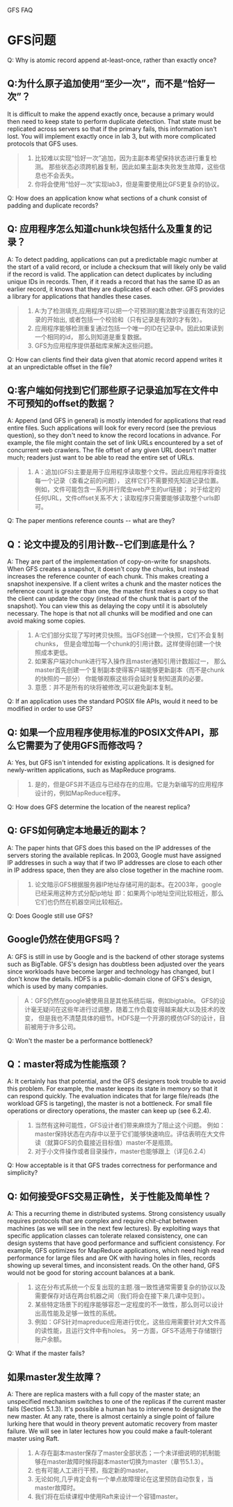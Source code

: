 GFS FAQ
# GFS问题
Q: Why is atomic record append at-least-once, rather than exactly
once?
## Q:为什么原子追加使用“至少一次”，而不是“恰好一次”？

It is difficult to make the append exactly once, because a primary
would then need to keep state to perform duplicate detection. That
state must be replicated across servers so that if the primary fails,
this information isn't lost. You will implement exactly once in lab
3, but with more complicated protocols that GFS uses.
> 1. 比较难以实现“恰好一次”追加，因为主副本希望保持状态进行重复检测。
> 那些状态必须跨机器复制，因此如果主副本失败发生故障，这些信息也不会丢失。
> 2. 你将会使用“恰好一次”实现lab3，但是需要使用比GFS更复杂的协议。

Q: How does an application know what sections of a chunk consist of
padding and duplicate records?
## Q: 应用程序怎么知道chunk块包括什么及重复的记录？

A: To detect padding, applications can put a predictable magic number
at the start of a valid record, or include a checksum that will likely
only be valid if the record is valid. The application can detect
duplicates by including unique IDs in records. Then, if it reads a
record that has the same ID as an earlier record, it knows that they
are duplicates of each other. GFS provides a library for applications
that handles these cases.
> 1. A:为了检测填充,应用程序可以把一个可预测的魔法数字设置在有效的记录的开始出,
> 或者包括一个校验和（只有记录是有效的才有效）。
> 2. 应用程序能够检测重复通过包括一个唯一的ID在记录中。因此如果读到一个相同的id，
> 那么则知道是重复数据。
> 3. GFS为应用程序提供基础库来解决这些问题。

Q: How can clients find their data given that atomic record append
writes it at an unpredictable offset in the file?
## Q:客户端如何找到它们那些原子记录追加写在文件中不可预知的offset的数据？

A: Append (and GFS in general) is mostly intended for applications
that read entire files. Such applications will look for every record
(see the previous question), so they don't need to know the record
locations in advance. For example, the file might contain the set of
link URLs encountered by a set of concurrent web crawlers. The
file offset of any given URL doesn't matter much; readers just want to
be able to read the entire set of URLs.
> 1. A：追加(GFS)主要是用于应用程序读取整个文件。因此应用程序将查找每一个记录（查看之前的问题），
> 这样它们不需要预先知道记录位置。例如，文件可能包含一系列并行爬虫web产生的url链接；
> 对于给定的任何URL，文件offset关系不大；读取程序只需要能够读取整个urls即可。

Q: The paper mentions reference counts -- what are they?
## Q：论文中提及的引用计数--它们到底是什么？

A: They are part of the implementation of copy-on-write for snapshots.
When GFS creates a snapshot, it doesn't copy the chunks, but instead
increases the reference counter of each chunk. This makes creating a
snapshot inexpensive. If a client writes a chunk and the master
notices the reference count is greater than one, the master first
makes a copy so that the client can update the copy (instead of the
chunk that is part of the snapshot). You can view this as delaying the
copy until it is absolutely necessary. The hope is that not all chunks
will be modified and one can avoid making some copies.
> 1. A:它们部分实现了写时拷贝快照。当GFS创建一个快照，它们不会复制chunks，
> 但是会增加每一个chunk的引用计数。这样使得创建一个快照成本更低。
> 2. 如果客户端对chunk进行写入操作且master通知引用计数超过一，
> 那么master首先创建一个复制副本使得客户端能够更新副本（而不是chunk的快照的一部分）
> 你能够观察这些将会延时复制知道真的必要。
> 3. 意愿：并不是所有的块将被修改,可以避免副本复制。

Q: If an application uses the standard POSIX file APIs, would it need
to be modified in order to use GFS?
## Q: 如果一个应用程序使用标准的POSIX文件API，那么它需要为了使用GFS而修改吗？

A: Yes, but GFS isn't intended for existing applications. It is
designed for newly-written applications, such as MapReduce programs.
> 1. 是的，但是GFS并不适应与已经存在的应用。它是为新编写的应用程序设计的，例如MapReduce程序。

Q: How does GFS determine the location of the nearest replica?
## Q: GFS如何确定本地最近的副本？

A: The paper hints that GFS does this based on the IP addresses of the
servers storing the available replicas. In 2003, Google must have
assigned IP addresses in such a way that if two IP addresses are close
to each other in IP address space, then they are also close together
in the machine room.
> 1. 论文暗示GFS根据服务器IP地址存储可用的副本。在2003年，google已经采用这种方式分配ip地址
> 即：如果两个ip地址空间比较相近，那么它们也仍然在机器空间比较相近。

Q: Does Google still use GFS?
## Google仍然在使用GFS吗？

A: GFS is still in use by Google and is the backend of other storage
systems such as BigTable. GFS's design has doubtless been adjusted
over the years since workloads have become larger and technology has
changed, but I don't know the details. HDFS is a public-domain clone
of GFS's design, which is used by many companies.
> A：GFS仍然在google被使用且是其他系统后端，例如bigtable。
> GFS的设计毫无疑问在这些年进行过调整，随着工作负载变得越来越大以及技术的改变，
> 但是我也不清楚具体的细节。HDFS是一个开源的模仿GFS的设计，目前被用于许多公司。

Q: Won't the master be a performance bottleneck?
## Q：master将成为性能瓶颈？

A: It certainly has that potential, and the GFS designers took trouble
to avoid this problem. For example, the master keeps its state in
memory so that it can respond quickly. The evaluation indicates that
for large file/reads (the workload GFS is targeting), the master is
not a bottleneck. For small file operations or directory operations,
the master can keep up (see 6.2.4).
> 1. 当然有这种可能性，GFS设计者们带来麻烦为了阻止这个问题。
> 例如：master保持状态在内存中以至于它们能够快速响应。评估表明在大文件读（就算GFS的负载接近目标值）master不是瓶颈。
> 2. 对于小文件操作或者目录操作，master也能够跟上（详见6.2.4）

Q: How acceptable is it that GFS trades correctness for performance
and simplicity?
## Q: 如何接受GFS交易正确性，关于性能及简单性？

A: This a recurring theme in distributed systems. Strong consistency
usually requires protocols that are complex and require chit-chat
between machines (as we will see in the next few lectures). By
exploiting ways that specific application classes can tolerate relaxed
consistency, one can design systems that have good performance and
sufficient consistency. For example, GFS optimizes for MapReduce
applications, which need high read performance for large files and are
OK with having holes in files, records showing up several times, and
inconsistent reads. On the other hand, GFS would not be good for
storing account balances at a bank.
> 1. 这在分布式系统一个反复出现的主题.强一致性通常需要复杂的协议以及需要保存对话在两台机器之间（我们将会在接下来几课中见到）。
> 2. 某些特定场景下的程序能够容忍一定程度的不一致性，那么则可以设计出高性能及足够一致性的系统。
> 3. 例如：GFS针对mapreduce应用进行优化，这些应用需要针对大文件高的读性能，且运行文件中有holes。
> 另一方面，GFS不适用于存储银行账户余额。

Q: What if the master fails?
## 如果master发生故障？

A: There are replica masters with a full copy of the master state; an
unspecified mechanism switches to one of the replicas if the current
master fails (Section 5.1.3). It's possible a human has to intervene
to designate the new master. At any rate, there is almost certainly a
single point of failure lurking here that would in theory prevent
automatic recovery from master failure. We will see in later lectures
how you could make a fault-tolerant master using Raft.
> 1. A:存在副本master保存了master全部状态；一个未详细说明的机制能够在master故障时候将副本master切换为master（章节5.1.3）。
> 2. 也有可能人工进行干预，指定新的master。
> 3. 无论如何,几乎肯定会有一个单点故障理论在这里预防自动恢复，当master故障时。
> 4. 我们将在后续课程中使用Raft来设计一个容错master。
